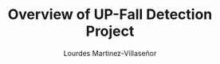 ---
paperId: 47
author: Lourdes Martinez-Villaseñor
publicationauthor: Martinez-Villaseñor, L.
title: Overview of UP-Fall Detection Project
pdf: Poster_Martinez-Villaseñor_Lourdes.pdf
poster: --
alt: --
type: Poster
topic: Medical Data
link: https://research.latinxinai.org/papers/neurips/2019/pdf/Poster_Martinez-Villase%C3%B1or_Lourdes.pdf
conference: neurips
year: 2019
tags: neurips-2019
location: Vancouver, Canada
---